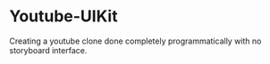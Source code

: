# Youtube-UIKit
Creating a youtube clone done completely programmatically with no storyboard interface.
